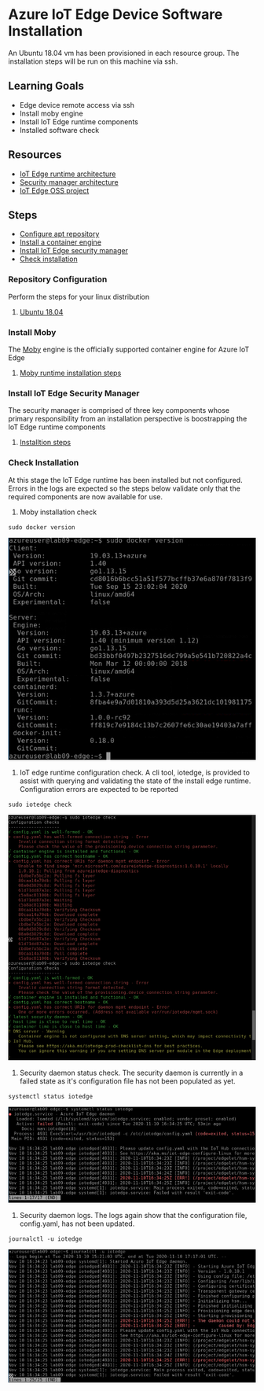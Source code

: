 # Azure IoT Edge Device Software Installation
An Ubuntu 18.04 vm has been provisioned in each resource group. The installation steps will be run on this machine via ssh.  

## Learning Goals
* Edge device remote access via ssh  
* Install moby engine
* Install IoT Edge runtime components
* Installed software check

## Resources
* [IoT Edge runtime architecture](https://docs.microsoft.com/en-us/azure/iot-edge/iot-edge-runtime)
* [Security manager architecture](https://docs.microsoft.com/en-us/azure/iot-edge/iot-edge-security-manager)
* [IoT Edge OSS project](https://github.com/Azure/iotedge)

## Steps
* [Configure apt repository](#repository-configuration)
* [Install a container engine](#install-moby)
* [Install IoT Edge security manager](#install-iot-edge-security-manager)
* [Check installation](#check-installation)
### Repository Configuration
Perform the steps for your linux distribution
1. [Ubuntu 18.04](https://docs.microsoft.com/en-us/azure/iot-edge/how-to-install-iot-edge?tabs=linux#prerequisites)

### Install Moby
The [Moby](https://mobyproject.org/) engine is the  officially supported container engine for Azure IoT Edge
1. [Moby runtime installation steps](https://docs.microsoft.com/en-us/azure/iot-edge/how-to-install-iot-edge?tabs=linux#install-a-container-engine) 

### Install IoT Edge Security Manager
The security manager is comprised of three key components whose primary responsibility from an installation perspective is boostrapping the IoT Edge runtime components
1. [Installtion steps](https://docs.microsoft.com/en-us/azure/iot-edge/how-to-install-iot-edge?tabs=linux#install-the-iot-edge-security-daemon)

### Check Installation
At this stage the IoT Edge runtime has been installed but not configured. Errors in the logs are expected so the steps below validate only that the required components are now available for use.
1. Moby installation check
```
sudo docker version
```
![Moby Version](assets/moby-version.png)
1. IoT edge runtime configuration check. A cli tool, iotedge, is provided to assist with querying and validating the state of the install edge runtime. Configuration errors are expected to be reported
```
sudo iotedge check
```
![iotedge check](assets/iotedge-check.png)
1. Security daemon status check. The security daemon is currently in a failed state as it's configuration file has not been populated as yet.
```
systemctl status iotedge
```
![systemctl status](assets/systemctl-iotedge.png)
1. Security daemon logs. The logs again show that the configuration file, config.yaml, has not been updated.
```
journalctl -u iotedge
```
![journalctl status](assets/journalctl-iotedge.png)